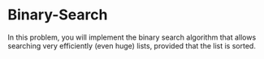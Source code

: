# Binary-Search
In this problem, you will implement the binary search algorithm that allows searching very efficiently (even huge) lists, provided that the list is sorted.
